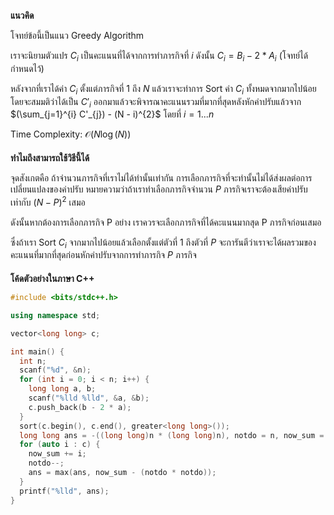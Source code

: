 **แนวคิด**

โจทย์ข้อนี้เป็นแนว Greedy Algorithm

เราจะนิยามตัวแปร $C_{i}$ เป็นคะแนนที่ได้จากการทำภารกิจที่ $i$ ดังนั้น $C_{i} = B_{i} - 2 * A_{i}$ (โจทย์ได้กำหนดไว้) 

หลังจากที่เราได้ค่า $C_{i}$ ตั้งแต่ภารกิจที่ $1$ ถึง $N$ แล้วเราจะทำการ Sort ค่า $C_{i}$ ทั้งหมดจากมากไปน้อย โดยจะสมมติว่าได้เป็น $C'_{i}$ ออกมาแล้วจะพิจารณาคะแนนรวมที่มากที่สุดหลังหักค่าปรับแล้วจาก $(\sum_{j=1}^{i} C'_{j}) - (N - i)^{2}$ โดยที่ $i = 1 ... n$ 

Time Complexity: $\mathcal{O}(N\log{}(N))$

#### 
**ทำไมถึงสามารถใช้วิธีนี้ได้**

จุดสังเกตคือ ถ้าจำนวนภารกิจที่เราไม่ได้ทำนั้นเท่ากัน การเลือกภารกิจที่จะทำนั้นไม่ได้ส่งผลต่อการเปลี่ยนแปลงของค่าปรับ หมายความว่าถ้าเราทำเลือกภารกิจจำนวน $P$ ภารกิจเราจะต้องเสียค่าปรับเท่ากับ $(N - P)^{2}$ เสมอ 

ดังนั้นหากต้องการเลือกภารกิจ P อย่าง เราควรจะเลือกภารกิจที่ได้คะแนนมากสุด P ภารกิจก่อนเสมอ

ซึ่งถ้าเรา Sort $C_{i}$ จากมากไปน้อยแล้วเลือกตั้งแต่ตัวที่ $1$ ถึงตัวที่ $P$ จะการันตีว่าเราจะได้ผลรวมของคะแนนที่มากที่สุดก่อนหักค่าปรับจากการทำภารกิจ $P$ ภารกิจ

#### 
**โค้ดตัวอย่างในภาษา C++**

```cpp
#include <bits/stdc++.h>

using namespace std;

vector<long long> c;

int main() {
  int n;
  scanf("%d", &n);
  for (int i = 0; i < n; i++) {
    long long a, b;
    scanf("%lld %lld", &a, &b);
    c.push_back(b - 2 * a);
  }
  sort(c.begin(), c.end(), greater<long long>());
  long long ans = -((long long)n * (long long)n), notdo = n, now_sum = 0;
  for (auto i : c) {
    now_sum += i;
    notdo--;
    ans = max(ans, now_sum - (notdo * notdo));
  }
  printf("%lld", ans);
}
```
